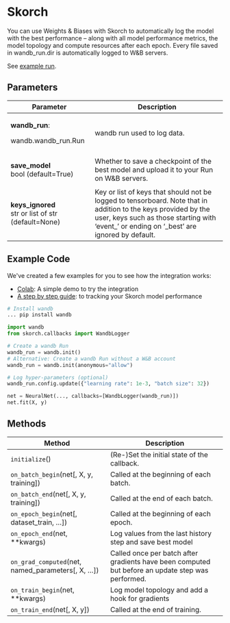 # Skorch

You can use Weights & Biases with Skorch to automatically log the model with the best performance – along with all model performance metrics, the model topology and compute resources after each epoch. Every file saved in wandb\_run.dir is automatically logged to W\&B servers.

See [example run](https://app.wandb.ai/borisd13/skorch/runs/s20or4ct?workspace=user-borisd13).

## **Parameters**

| **Parameter**                                                             | Description                                                                                                                                                                                                    |
| ------------------------------------------------------------------------- | -------------------------------------------------------------------------------------------------------------------------------------------------------------------------------------------------------------- |
| <p><strong>wandb_run</strong>:</p><p>wandb.wandb_run.Run</p>              | wandb run used to log data.                                                                                                                                                                                    |
| <p><strong>save_model</strong><br>bool (default=True)</p>                 | Whether to save a checkpoint of the best model and upload it to your Run on W\&B servers.                                                                                                                      |
| <p><strong>keys_ignored</strong><br>str or list of str (default=None)</p> | Key or list of keys that should not be logged to tensorboard. Note that in addition to the keys provided by the user, keys such as those starting with ‘event\_’ or ending on ‘\_best’ are ignored by default. |

## Example Code

We've created a few examples for you to see how the integration works:

* [Colab](https://colab.research.google.com/drive/1Bo8SqN1wNPMKv5Bn9NjwGecBxzFlaNZn?usp=sharing): A simple demo to try the integration
* [A step by step guide](https://app.wandb.ai/cayush/uncategorized/reports/Automate-Kaggle-model-training-with-Skorch-and-W%26B--Vmlldzo4NTQ1NQ): to tracking your Skorch model performance

```python
# Install wandb
... pip install wandb

import wandb
from skorch.callbacks import WandbLogger

# Create a wandb Run
wandb_run = wandb.init()
# Alternative: Create a wandb Run without a W&B account
wandb_run = wandb.init(anonymous="allow")

# Log hyper-parameters (optional)
wandb_run.config.update({"learning rate": 1e-3, "batch size": 32})

net = NeuralNet(..., callbacks=[WandbLogger(wandb_run)])
net.fit(X, y)
```

## Methods

| Method                                              | Description                                                                                       |
| --------------------------------------------------- | ------------------------------------------------------------------------------------------------- |
| `initialize`()                                      | (Re-)Set the initial state of the callback.                                                       |
| `on_batch_begin`(net\[, X, y, training])            | Called at the beginning of each batch.                                                            |
| `on_batch_end`(net\[, X, y, training])              | Called at the end of each batch.                                                                  |
| `on_epoch_begin`(net\[, dataset\_train, …])         | Called at the beginning of each epoch.                                                            |
| `on_epoch_end`(net, \*\*kwargs)                     | Log values from the last history step and save best model                                         |
| `on_grad_computed`(net, named\_parameters\[, X, …]) | Called once per batch after gradients have been computed but before an update step was performed. |
| `on_train_begin`(net, \*\*kwargs)                   | Log model topology and add a hook for gradients                                                   |
| `on_train_end`(net\[, X, y])                        | Called at the end of training.                                                                    |
